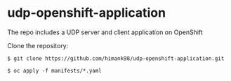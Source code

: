 # udp-openshift-application
The repo includes a UDP server and client application on OpenShift

Clone the repository:

~~~
$ git clone https://github.com/himank98/udp-openshift-application.git

$ oc apply -f manifests/*.yaml
~~~

